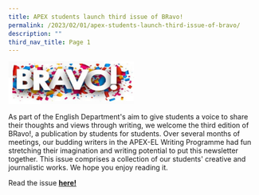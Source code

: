 ```yaml
---
title: APEX students launch third issue of BRavo!
permalink: /2023/02/01/apex-students-launch-third-issue-of-bravo/
description: ""
third_nav_title: Page 1
---
```

<img style="width: 50%;" src="/images/brav0.jpg" />
<p>As part of the English Department's aim to give students a voice to share their thoughts and views through writing, we welcome the third edition of BRavo!, a publication by students for students. Over several months of meetings, our budding writers in the APEX-EL Writing Programme had fun stretching&nbsp;their imagination&nbsp;and writing potential to put this newsletter together. This issue comprises a collection of our students' creative and journalistic works. We hope you enjoy reading it.</p>
<p>Read the issue&nbsp;<a href="/files/BRavo3Jan2023Final.pdf"><strong>here!</strong></a></p>